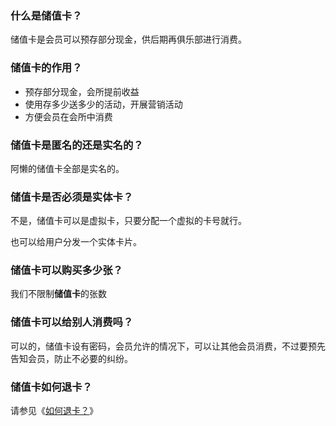 ### 什么是储值卡？

储值卡是会员可以预存部分现金，供后期再俱乐部进行消费。

### 储值卡的作用？

- 预存部分现金，会所提前收益
- 使用存多少送多少的活动，开展营销活动
- 方便会员在会所中消费

### 储值卡是匿名的还是实名的？

阿懒的储值卡全部是实名的。

### 储值卡是否必须是实体卡？

不是，储值卡可以是虚拟卡，只要分配一个虚拟的卡号就行。

也可以给用户分发一个实体卡片。

### 储值卡可以购买多少张？

我们不限制**储值卡**的张数

### 储值卡可以给别人消费吗？

可以的，储值卡设有密码，会员允许的情况下，可以让其他会员消费，不过要预先告知会员，防止不必要的纠纷。

### 储值卡如何退卡？

请参见《[如何退卡？](https://alanfit.github.io/AlanHelpDoc/阿懒俱乐部版本/会员操作/退卡)》

